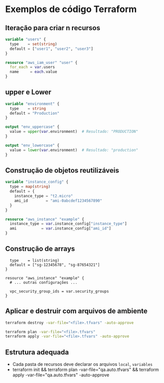 #   Exemplos de código Terraform

##  Iteração para criar n recursos

```tf
variable "users" {
  type    = set(string)
  default = ["user1", "user2", "user3"]
}

resource "aws_iam_user" "user" {
  for_each = var.users
  name     = each.value
}
```

##  upper e Lower

```tf
variable "environment" {
  type    = string
  default = "Production"
}

output "env_uppercase" {
  value = upper(var.environment)  # Resultado: "PRODUCTION"
}

output "env_lowercase" {
  value = lower(var.environment)  # Resultado: "production"
}
```

##  Construção de objetos reutilizáveis

```tf
variable "instance_config" {
  type = map(string)
  default = {
    instance_type = "t2.micro"
    ami_id        = "ami-0abcdef1234567890"
  }
}

resource "aws_instance" "example" {
  instance_type = var.instance_config["instance_type"]
  ami           = var.instance_config["ami_id"]
}
```

##  Construção de arrays

```tfvariable "security_groups" {
  type    = list(string)
  default = ["sg-12345678", "sg-87654321"]
}

resource "aws_instance" "example" {
  # ... outras configurações ...

  vpc_security_group_ids = var.security_groups
}
```

##  Aplicar e destruir com arquivos de ambiente

```bash
terraform destroy -var-file="<file>.tfvars" -auto-approve
```

```bash
terraform plan -var-file="<file>.tfvars"
terraform apply -var-file="<file>.tfvars" -auto-approve
```

##  Estrutura adequada

- Cada pasta de recursos deve declarar os arquivos `local`, `variables`
- terraform init && terraform plan -var-file="qa.auto.tfvars" && terraform apply -var-file="qa.auto.tfvars" -auto-approve
